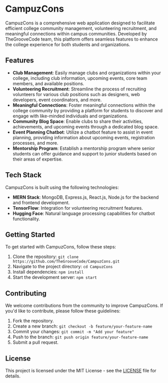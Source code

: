 # CampuzCons

CampuzCons is a comprehensive web application designed to facilitate efficient college community management, volunteering recruitment, and meaningful connections within campus communities. Developed by TheGrooveCode team, this platform offers seamless features to enhance the college experience for both students and organizations.

## Features

- **Club Management**: Easily manage clubs and organizations within your college, including club information, upcoming events, core team members, and available positions.
- **Volunteering Recruitment**: Streamline the process of recruiting volunteers for various club positions such as designers, web developers, event coordinators, and more.
- **Meaningful Connections**: Foster meaningful connections within the college community by providing a platform for students to discover and engage with like-minded individuals and organizations.
- **Community Blog Space**: Enable clubs to share their activities, achievements, and upcoming events through a dedicated blog space.
- **Event Planning Chatbot**: Utilize a chatbot feature to assist in event planning, providing information about upcoming events, registration processes, and more.
- **Mentorship Program**: Establish a mentorship program where senior students can offer guidance and support to junior students based on their areas of expertise.

## Tech Stack

CampuzCons is built using the following technologies:

- **MERN Stack**: MongoDB, Express.js, React.js, Node.js for the backend and frontend development.
- **TensorFlow**: Integration for volunteering recruitment features.
- **Hugging Face**: Natural language processing capabilities for chatbot functionality.

## Getting Started

To get started with CampuzCons, follow these steps:

1. Clone the repository: `git clone https://github.com/TheGrooveCode/CampuzCons.git`
2. Navigate to the project directory: `cd CampuzCons`
3. Install dependencies: `npm install`
4. Start the development server: `npm start`

## Contributing

We welcome contributions from the community to improve CampuzCons. If you'd like to contribute, please follow these guidelines:

1. Fork the repository.
2. Create a new branch: `git checkout -b feature/your-feature-name`
3. Commit your changes: `git commit -m "Add your feature"`
4. Push to the branch: `git push origin feature/your-feature-name`
5. Submit a pull request.

## License

This project is licensed under the MIT License - see the [LICENSE](LICENSE) file for details.
